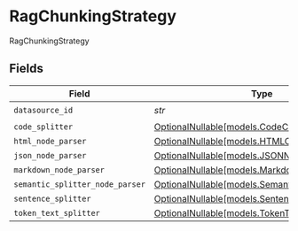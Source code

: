 # RagChunkingStrategy

RagChunkingStrategy


## Fields

| Field                                                                              | Type                                                                               | Required                                                                           | Description                                                                        |
| ---------------------------------------------------------------------------------- | ---------------------------------------------------------------------------------- | ---------------------------------------------------------------------------------- | ---------------------------------------------------------------------------------- |
| `datasource_id`                                                                    | *str*                                                                              | :heavy_check_mark:                                                                 | N/A                                                                                |
| `code_splitter`                                                                    | [OptionalNullable[models.CodeChunking]](../models/codechunking.md)                 | :heavy_minus_sign:                                                                 | N/A                                                                                |
| `html_node_parser`                                                                 | [OptionalNullable[models.HTMLChunking]](../models/htmlchunking.md)                 | :heavy_minus_sign:                                                                 | N/A                                                                                |
| `json_node_parser`                                                                 | [OptionalNullable[models.JSONNodeChunking]](../models/jsonnodechunking.md)         | :heavy_minus_sign:                                                                 | N/A                                                                                |
| `markdown_node_parser`                                                             | [OptionalNullable[models.MarkdownNodeChunking]](../models/markdownnodechunking.md) | :heavy_minus_sign:                                                                 | N/A                                                                                |
| `semantic_splitter_node_parser`                                                    | [OptionalNullable[models.SemanticChunking]](../models/semanticchunking.md)         | :heavy_minus_sign:                                                                 | N/A                                                                                |
| `sentence_splitter`                                                                | [OptionalNullable[models.SentenceChunking]](../models/sentencechunking.md)         | :heavy_minus_sign:                                                                 | N/A                                                                                |
| `token_text_splitter`                                                              | [OptionalNullable[models.TokenTextChunking]](../models/tokentextchunking.md)       | :heavy_minus_sign:                                                                 | N/A                                                                                |